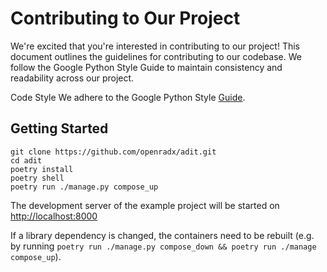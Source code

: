 # Contributing to Our Project

We're excited that you're interested in contributing to our project! This document outlines the
guidelines for contributing to our codebase. We follow the Google Python Style Guide to maintain
consistency and readability across our project.

Code Style
We adhere to the Google Python Style [Guide](https://google.github.io/styleguide/pyguide.html).

## Getting Started

```terminal
git clone https://github.com/openradx/adit.git
cd adit
poetry install
poetry shell
poetry run ./manage.py compose_up
```

The development server of the example project will be started on <http://localhost:8000>

If a library dependency is changed, the containers need to be rebuilt (e.g. by running
`poetry run ./manage.py compose_down && poetry run ./manage compose_up`).
